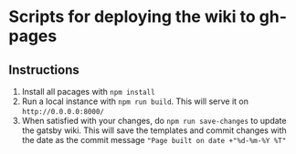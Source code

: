 # Scripts for deploying the wiki to gh-pages

## Instructions

1. Install all pacages with `npm install`
2. Run a local instance with `npm run build`. This will serve it on `http://0.0.0.0:8000/`
3. When satisfied with your changes, do `npm run save-changes` to update the gatsby wiki. This will save the templates and commit changes with the date as the commit message `"Page built on date +"%d-%m-%Y %T"`
